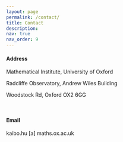 ```yaml
---
layout: page
permalink: /contact/
title: Contact
description:  
nav: true
nav_order: 9
---
```


#### Address
 
  
  Mathematical Institute, University of Oxford
  
Radcliffe Observatory, Andrew Wiles Building

 Woodstock Rd, Oxford OX2 6GG
 
&nbsp;  

#### Email
 
 
 
 kaibo.hu [a] maths.ox.ac.uk
 
 &nbsp;  
 
 
 